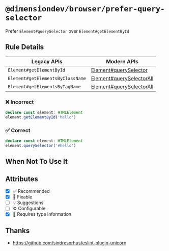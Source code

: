 <!-- begin title -->

# `@dimensiondev/browser/prefer-query-selector`

Prefer `Element#querySelector` over `Element#getElementById`

<!-- end title -->

## Rule Details

| Legacy APIs                      | Modern APIs                                    |
| -------------------------------- | ---------------------------------------------- |
| `Element#getElementById`         | [Element#querySelector][query-selector]        |
| `Element#getElementsByClassName` | [Element#querySelectorAll][query-selector-all] |
| `Element#getElementsByTagName`   | [Element#querySelectorAll][query-selector-all] |

[query-selector]: https://developer.mozilla.org/en-US/docs/Web/API/Element/querySelector
[query-selector-all]: https://developer.mozilla.org/en-US/docs/Web/API/Element/querySelectorAll

### :x: Incorrect

```ts
declare const element: HTMLElement
element.getElementById('hello')
```

### :white_check_mark: Correct

```ts
declare const element: HTMLElement
element.querySelector('#hello')
```

## When Not To Use It

## Attributes

<!-- begin attributes -->

- [x] :white_check_mark: Recommended
- [x] :wrench: Fixable
- [ ] :bulb: Suggestions
- [ ] :gear: Configurable
- [x] :thought_balloon: Requires type information

<!-- end attributes -->

## Thanks

- <https://github.com/sindresorhus/eslint-plugin-unicorn>
